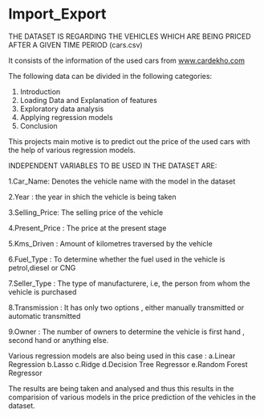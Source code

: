 # Import_Export

THE DATASET IS REGARDING THE VEHICLES WHICH ARE BEING PRICED AFTER A GIVEN TIME PERIOD (cars.csv)

It consists of the information of the used cars from www.cardekho.com

The following data can be divided in the following categories:
1. Introduction
2. Loading Data and Explanation of features
3. Exploratory data analysis
4. Applying regression models
5. Conclusion

This projects main motive is to predict out the price of the used cars with the help of various regression models. 

INDEPENDENT VARIABLES TO BE USED IN THE DATASET ARE:

1.Car_Name: Denotes the vehicle name with the model in the dataset

2.Year : the year in shich the vehicle is being taken

3.Selling_Price: The selling price of the vehicle

4.Present_Price : The price at the present stage

5.Kms_Driven : Amount of kilometres traversed by the vehicle 

6.Fuel_Type : To determine whether the fuel used in the vehicle is petrol,diesel or CNG

7.Seller_Type  : The type of manufacturere, i.e, the person from whom the vehicle is purchased

8.Transmission : It has only two options , either manually transmitted or automatic transmitted

9.Owner : The number of owners to determine the vehicle is first hand , second hand or anything else.

Various regression models are also being used in this case :
a.Linear Regression
b.Lasso
c.Ridge
d.Decision Tree Regressor
e.Random Forest Regressor

The results are being taken and analysed and thus this results in the comparision of various models in the price prediction of the vehicles in the dataset.

